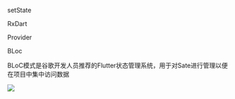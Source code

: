 setState

RxDart

Provider

BLoc

BLoC模式是谷歌开发人员推荐的Flutter状态管理系统，用于对Sate进行管理以便在项目中集中访问数据

![](https://upload-images.jianshu.io/upload_images/177857-fe9ed2b4af7efd02.png?imageMogr2/auto-orient/strip|imageView2/2/w/1044/format/webp)

